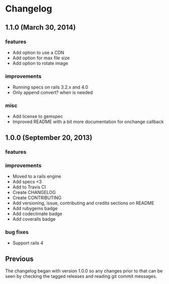 # Changelog

## 1.1.0 (March 30, 2014)

### features

- Add option to use a CDN
- Add option for max file size
- Add option to rotate image

### improvements

- Running specs on rails 3.2.x and 4.0
- Only append convert? when is needed

### misc

- Add license to gemspec
- Improved README with a bit more documentation for onchange callback

## 1.0.0 (September 20, 2013)

### features

### improvements

- Moved to a rails engine
- Add specs <3
- Add to Travis CI
- Create CHANGELOG
- Create CONTRIBUTING
- Add versioning, issue, contributing and credits sections on README
- Add rubygems badge
- Add codeclimate badge
- Add coveralls badge

### bug fixes

- Support rails 4

## Previous

The changelog began with version 1.0.0 so any changes prior to that
can be seen by checking the tagged releases and reading git commit
messages.


